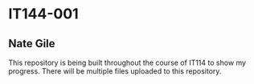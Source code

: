 # IT144-001
## Nate Gile

This repository is being built throughout the course of IT114 to show my progress. 
There will be multiple files uploaded to this repository.
